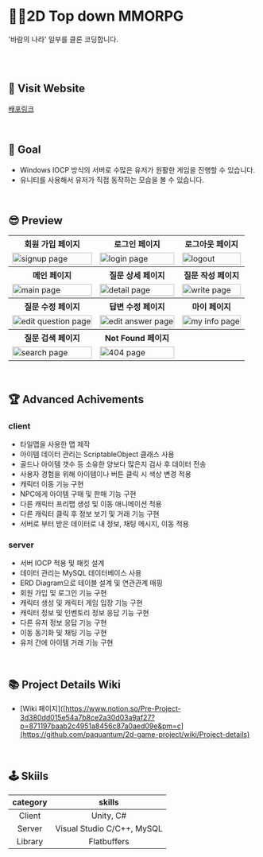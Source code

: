 # 👯‍♀️2D Top down MMORPG

'바람의 나라' 일부를 클론 코딩합니다.

<br/><br/>

## 🚀 Visit Website

[배포링크](http://pre-project-023.s3-website.ap-northeast-2.amazonaws.com/1/15)

<br/>

## 🥅 Goal

- Windows IOCP 방식의 서버로 수많은 유저가 원활한 게임을 진행할 수 있습니다.
- 유니티를 사용해서 유저가 직접 동작하는 모습을 볼 수 있습니다.

<br/>

## 😎 Preview

<html>
<table>
  <tr>
    <th>
      회원 가입 페이지
    </th>
    <th>
      로그인 페이지
    </th>
    <th>
      로그아웃 페이지
    </th>
  </tr>
  <tr>
    <td>
      <img src="https://user-images.githubusercontent.com/63777183/200190495-9f4b0c33-eb46-4eab-bd3e-ce9f550d7ee0.png"  alt="signup page" width = 100% >
    </td>
    <td>
      <img src="https://user-images.githubusercontent.com/63777183/200190514-970c1207-5f74-4d08-bc07-597662df7797.png" alt="login page" width = 100%>
    </td>
    <td>
      <img src="https://user-images.githubusercontent.com/63777183/200190534-68804e40-2cc2-4409-a7d3-a1b16079d37e.png" alt="logout" width = 100%>
    </td>
   </tr> 
  <tr>
    <th>
      메인 페이지
    </th>
    <th>
      질문 상세 페이지
    </th>
    <th>
      질문 작성 페이지
    </th>
  </tr>
  <tr>
    <td>
      <img src="https://user-images.githubusercontent.com/63777183/200190163-66eb599a-1b58-4768-8a3c-42ecae3d2932.png"  alt="main page" width = 100%>
    </td>
    <td>
      <img src="https://user-images.githubusercontent.com/63777183/200190204-1788c84b-34fa-47b9-b950-18c35114de6a.png" alt="detail page" width = 100%>
    </td>
    <td>
      <img src="https://user-images.githubusercontent.com/63777183/200190180-2b7cbe20-fd62-4306-800e-aac9e42d2cfb.png" alt="write page" width = 100%>
    </td>
   </tr>
   <tr>
    <th>
      질문 수정 페이지
    </th>
    <th>
      답변 수정 페이지
    </th>
    <th>
      마이 페이지
    </th>
  </tr>
  <tr>
    <td>
      <img src="https://user-images.githubusercontent.com/63777183/200190647-08187c5c-cd7e-49f8-b3ff-256833000151.png"  alt="edit question page" width = 100%>
    </td>
    <td>
      <img src="https://user-images.githubusercontent.com/63777183/200190668-8025990f-977a-4085-863e-425a6b816770.png" alt="edit answer page" width = 100%>
    </td>
    <td>
      <img src="https://user-images.githubusercontent.com/63777183/200190687-b03c2de6-27f2-49d0-98e7-8ba5de43f99f.png" alt="my info page" width = 100%>
    </td>
    <tr>
    <th>
      질문 검색 페이지
    </th>
    <th>
      Not Found 페이지
    </th>
    <th>
    </th>
  </tr>
  <tr>
    <td>
      <img src="https://user-images.githubusercontent.com/63777183/200190906-d8875dfe-96bb-4e3e-aab3-132e9ca1958a.png"  alt="search page" width = 100%>
    </td>
    <td>
      <img src="https://user-images.githubusercontent.com/63777183/200190943-bb6f8a8b-3c1a-42ce-82e2-e7e33b66577f.png" alt="404 page" width = 100%>
    </td>
    <td>
    </td>
   </tr> 
</table>
</html>

<br/>

## 🏆 Advanced Achivements

### client

* 타일맵을 사용한 맵 제작
* 아이템 데이터 관리는 ScriptableObject 클래스 사용
* 골드나 아이템 갯수 등 소유한 양보다 많은지 검사 후 데이터 전송
* 사용자 경험을 위해 아이템이나 버튼 클릭 시 색상 변경 적용
* 캐릭터 이동 기능 구현
* NPC에게 아이템 구매 및 판매 기능 구현
* 다른 캐릭터 프리팹 생성 및 이동 애니메이션 적용
* 다른 캐릭터 클릭 후 정보 보기 및 거래 기능 구현
* 서버로 부터 받은 데이터로 내 정보, 채팅 메시지, 이동 적용

### server

* 서버 IOCP 적용 및 패킷 설계
* 데이터 관리는 MySQL 데이터베이스 사용
* ERD Diagram으로 테이블 설계 및 연관관계 매핑
* 회원 가입 및 로그인 기능 구현
* 캐릭터 생성 및 캐릭터 게임 입장 기능 구현
* 캐릭터 정보 및 인벤토리 정보 응답 기능 구현
* 다른 유저 정보 응답 기능 구현
* 이동 동기화 및 채팅 기능 구현
* 유저 간에 아이템 거래 기능 구현

<br/>

## 📚 Project Details Wiki

* [Wiki 페이지]([https://www.notion.so/Pre-Project-3d380dd015e54a7b8ce2a30d03a9af27?p=871197baab2c4951a8456c87a0aed09e&pm=c](https://github.com/paquantum/2d-game-project/wiki/Project-details)

<br/>

## 🕹 Skiils
category|skills
:---:|:---:
Client| Unity, C#
Server| Visual Studio C/C++, MySQL
Library| Flatbuffers
